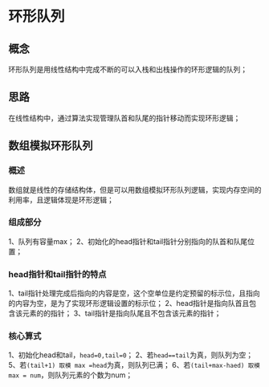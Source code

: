 # 环形队列

## 概念
环形队列是用线性结构中完成不断的可以入栈和出栈操作的环形逻辑的队列；

## 思路
在线性结构中，通过算法实现管理队首和队尾的指针移动而实现环形逻辑；

## 数组模拟环形队列
### 概述
数组就是线性的存储结构体，但是可以用数组模拟环形队列逻辑，实现内存空间的利用率，且逻辑体现是环形逻辑；

### 组成部分
1、队列有容量max；
2、初始化的head指针和tail指针分别指向的队首和队尾位置；

### head指针和tail指针的特点
1、tail指针处理完成后指向的内容是空，这个空单位是约定预留的标示位，且指向的内容为空，是为了实现环形逻辑设置的标示位；
2、head指针是指向队首且包含该元素的的指针；
3、tail指针是指向队尾且不包含该元素的指针；

### 核心算式
1、初始化head和tail，`head=0,tail=0`；
2、若`head==tail`为真，则队列为空；
5、若`(tail+1) 取模 max =head`为真，则队列已满；
6、若`(tail+max-haed) 取模 max = num`，则队列元素的个数为num；
